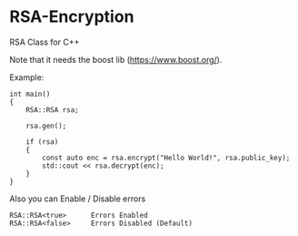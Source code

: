 # RSA-Encryption
RSA Class for C++

Note that it needs the boost lib (https://www.boost.org/).

Example:
```
int main()
{
    RSA::RSA rsa;
    
    rsa.gen();
    
    if (rsa)
    {
        const auto enc = rsa.encrypt("Hello World!", rsa.public_key);
        std::cout << rsa.decrypt(enc);
    }
}
```

Also you can Enable / Disable errors
```
RSA::RSA<true>      Errors Enabled
RSA::RSA<false>     Errors Disabled (Default)
```
